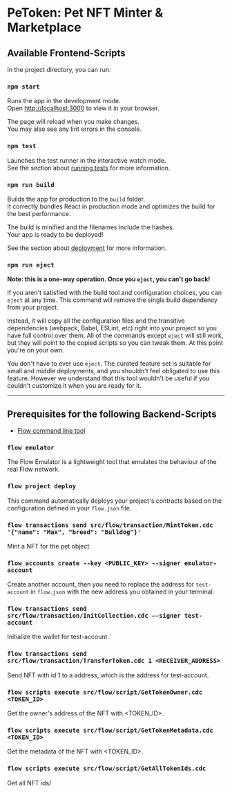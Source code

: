 # PeToken: Pet NFT Minter & Marketplace

## Available Frontend-Scripts

In the project directory, you can run:

### `npm start`

Runs the app in the development mode.\
Open [http://localhost:3000](http://localhost:3000) to view it in your browser.

The page will reload when you make changes.\
You may also see any lint errors in the console.

### `npm test`

Launches the test runner in the interactive watch mode.\
See the section about [running tests](https://facebook.github.io/create-react-app/docs/running-tests) for more information.

### `npm run build`

Builds the app for production to the `build` folder.\
It correctly bundles React in production mode and optimizes the build for the best performance.

The build is minified and the filenames include the hashes.\
Your app is ready to be deployed!

See the section about [deployment](https://facebook.github.io/create-react-app/docs/deployment) for more information.

### `npm run eject`

**Note: this is a one-way operation. Once you `eject`, you can't go back!**

If you aren't satisfied with the build tool and configuration choices, you can `eject` at any time. This command will remove the single build dependency from your project.

Instead, it will copy all the configuration files and the transitive dependencies (webpack, Babel, ESLint, etc) right into your project so you have full control over them. All of the commands except `eject` will still work, but they will point to the copied scripts so you can tweak them. At this point you're on your own.

You don't have to ever use `eject`. The curated feature set is suitable for small and middle deployments, and you shouldn't feel obligated to use this feature. However we understand that this tool wouldn't be useful if you couldn't customize it when you are ready for it.

---

## Prerequisites for the following Backend-Scripts

- [Flow command line tool][flow-cli]

### `flow emulator`

The Flow Emulator is a lightweight tool that emulates the behaviour of the real Flow network.

### `flow project deploy`

This command automatically deploys your project's contracts based on the configuration defined in your `flow.json` file.

[flow-cli]: https://www.onflow.org/cli/

### `flow transactions send src/flow/transaction/MintToken.cdc '{"name": "Max", "breed": "Bulldog"}'`

Mint a NFT for the pet object.

### `flow accounts create --key <PUBLIC_KEY> --signer emulator-account`

Create another account, then you need to replace the address for `test-account` in `flow.json` with the new address you obtained in your terminal.

### `flow transactions send src/flow/transaction/InitCollection.cdc —-signer test-account`

Initialize the wallet for test-account.

### `flow transactions send src/flow/transaction/TransferToken.cdc 1 <RECEIVER_ADDRESS>`

Send NFT with id 1 to a address, which is the address for test-account.

### `flow scripts execute src/flow/script/GetTokenOwner.cdc <TOKEN_ID>`

Get the owner's address of the NFT with <TOKEN_ID>.

### `flow scripts execute src/flow/script/GetTokenMetadata.cdc <TOKEN_ID>`

Get the metadata of the NFT with <TOKEN_ID>.

### `flow scripts execute src/flow/script/GetAllTokenIds.cdc`

Get all NFT ids/
